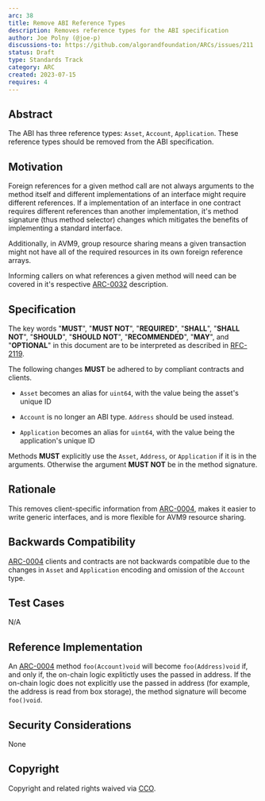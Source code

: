 ```yaml
---
arc: 38
title: Remove ABI Reference Types
description: Removes reference types for the ABI specification
author: Joe Polny (@joe-p)
discussions-to: https://github.com/algorandfoundation/ARCs/issues/211
status: Draft
type: Standards Track
category: ARC
created: 2023-07-15
requires: 4
---
```


## Abstract
The ABI has three reference types: `Asset`, `Account`, `Application`. These reference types should be removed from the ABI specification.

## Motivation
Foreign references for a given method call are not always arguments to the method itself and different implementations of an interface might require different references. If a implementation of an interface in one contract requires different references than another implementation, it's method signature (thus method selector) changes which mitigates the benefits of implementing a standard interface.

Additionally, in AVM9, group resource sharing means a given transaction might not have all of the required resources in its own foreign reference arrays.

Informing callers on what references a given method will need can be covered in it's respective [ARC-0032](./arc-0032.md) description.

## Specification
The key words "**MUST**", "**MUST NOT**", "**REQUIRED**", "**SHALL**", "**SHALL NOT**", "**SHOULD**", "**SHOULD NOT**", "**RECOMMENDED**", "**MAY**", and "**OPTIONAL**" in this document are to be interpreted as described in <a href="https://www.ietf.org/rfc/rfc2119.txt">RFC-2119</a>.

The following changes **MUST** be adhered to by compliant contracts and clients.

* `Asset` becomes an alias for `uint64`, with the value being the asset's unique ID

* `Account` is no longer an ABI type. `Address` should be used instead.

* `Application` becomes an alias for `uint64`, with the value being the application's unique ID

Methods **MUST** explicitly use the `Asset`, `Address`, or `Application` if it is in the arguments. Otherwise the argument **MUST NOT** be in the method signature.

## Rationale
This removes client-specific information from [ARC-0004](./arc-0004.md), makes it easier to write generic interfaces, and is more flexible for AVM9 resource sharing.

## Backwards Compatibility
[ARC-0004](./arc-0004.md) clients and contracts are not backwards compatible due to the changes in `Asset` and `Application` encoding and omission of the `Account` type.

## Test Cases
N/A

## Reference Implementation
An [ARC-0004](./arc-0004.md) method `foo(Account)void` will become `foo(Address)void` if, and only if, the on-chain logic explitictly uses the passed in address. If the on-chain logic does not explicitly use the passed in address (for example, the address is read from box storage), the method signature will become `foo()void`.

## Security Considerations
None

## Copyright
Copyright and related rights waived via <a href="https://creativecommons.org/publicdomain/zero/1.0/">CCO</a>.
